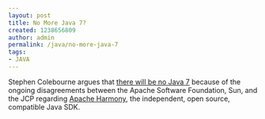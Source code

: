 ```yaml
---
layout: post
title: No More Java 7?
created: 1238656809
author: admin
permalink: /java/no-more-java-7
tags:
- JAVA
---
```

<p>Stephen Colebourne argues that <a target="_new" href="http://www.jroller.com/scolebourne/entry/no_more_java_7">there will be no Java 7</a> because of the ongoing disagreements between the Apache Software Foundation, Sun, and the JCP regarding <a target="_new" href="http://harmony.apache.org/">Apache Harmony</a>, the independent, open source, compatible Java SDK.</p>
